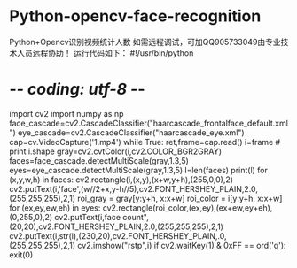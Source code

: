 # Python-opencv-face-recognition
Python+Opencv识别视频统计人数
如需远程调试，可加QQ905733049由专业技术人员远程协助！
运行代码如下：
#!/usr/bin/python
# -*- coding: utf-8 -*-
import cv2
import numpy as np
face_cascade=cv2.CascadeClassifier("haarcascade_frontalface_default.xml")
eye_cascade=cv2.CascadeClassifier("haarcascade_eye.xml")
cap=cv.VideoCapture('1.mp4')
while True:
    ret,frame=cap.read()
    i=frame
       # print i.shape
    gray=cv2.cvtColor(i,cv2.COLOR_BGR2GRAY)
    faces=face_cascade.detectMultiScale(gray,1.3,5)
    eyes=eye_cascade.detectMultiScale(gray,1.3,5)
    l=len(faces)
    print(l)
    for (x,y,w,h) in faces:
        cv2.rectangle(i,(x,y),(x+w,y+h),(255,0,0),2)
        cv2.putText(i,'face',(w//2+x,y-h//5),cv2.FONT_HERSHEY_PLAIN,2.0,(255,255,255),2,1)
        roi_gray = gray[y:y+h, x:x+w]
        roi_color = i[y:y+h, x:x+w]
        for (ex,ey,ew,eh) in eyes:
            cv2.rectangle(roi_color,(ex,ey),(ex+ew,ey+eh),(0,255,0),2)
            cv2.putText(i,face count",(20,20),cv2.FONT_HERSHEY_PLAIN,2.0,(255,255,255),2,1)
            cv2.putText(i,str(l),(230,20),cv2.FONT_HERSHEY_PLAIN,.0,(255,255,255),2,1)
    cv2.imshow("rstp",i)
    if cv2.waitKey(1) & 0xFF == ord('q'):
        exit(0)


